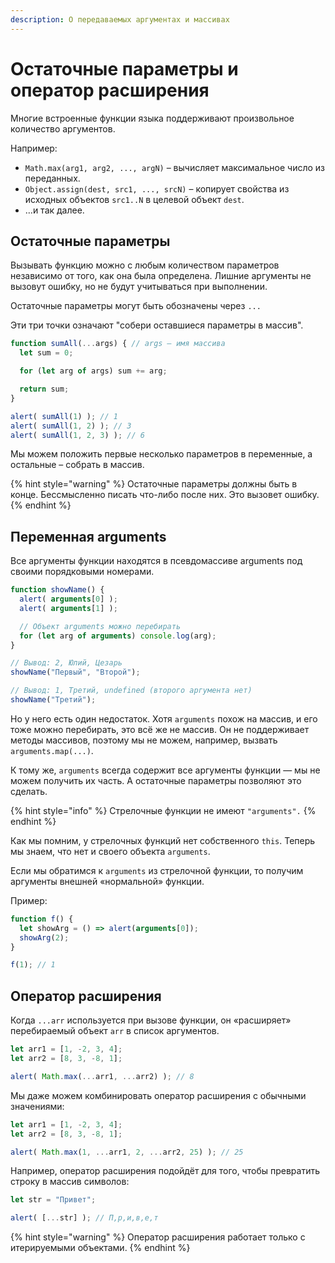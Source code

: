 ```yaml
---
description: О передаваемых аргументах и массивах
---
```


# Остаточные параметры и оператор расширения

Многие встроенные функции языка поддерживают произвольное количество аргументов.

Например:

* `Math.max(arg1, arg2, ..., argN)` – вычисляет максимальное число из переданных.
* `Object.assign(dest, src1, ..., srcN)` – копирует свойства из исходных объектов `src1..N` в целевой объект `dest`.
* …и так далее.

## Остаточные параметры

Вызывать функцию можно  с любым количеством параметров независимо от того, как она была определена. Лишние аргументы не вызовут ошибку, но не будут учитываться при выполнении.

Остаточные параметры могут быть обозначены через `...`

Эти три точки означают "собери оставшиеся параметры в массив".

```javascript
function sumAll(...args) { // args — имя массива
  let sum = 0;

  for (let arg of args) sum += arg;

  return sum;
}

alert( sumAll(1) ); // 1
alert( sumAll(1, 2) ); // 3
alert( sumAll(1, 2, 3) ); // 6
```

Мы можем положить первые несколько параметров в переменные, а остальные – собрать в массив.

{% hint style="warning" %}
Остаточные параметры должны быть в конце. Бессмысленно писать что-либо после них. Это вызовет ошибку.
{% endhint %}

## Переменная arguments

Все аргументы функции находятся в псевдомассиве arguments под своими порядковыми номерами.

```javascript
function showName() {
  alert( arguments[0] );
  alert( arguments[1] );

  // Объект arguments можно перебирать
  for (let arg of arguments) console.log(arg);
}

// Вывод: 2, Юлий, Цезарь
showName("Первый", "Второй");

// Вывод: 1, Третий, undefined (второго аргумента нет)
showName("Третий");
```

Но у него есть один недостаток. Хотя `arguments` похож на массив, и его тоже можно перебирать, это всё же не массив. Он не поддерживает методы массивов, поэтому мы не можем, например, вызвать `arguments.map(...)`.

К тому же, `arguments` всегда содержит все аргументы функции — мы не можем получить их часть. А остаточные параметры позволяют это сделать.

{% hint style="info" %}
Стрелочные функции не имеют `"arguments".`
{% endhint %}

Как мы помним, у стрелочных функций нет собственного `this`. Теперь мы знаем, что нет и своего объекта `arguments`.

Если мы обратимся к `arguments` из стрелочной функции, то получим аргументы внешней «нормальной» функции.

Пример:

```javascript
function f() {
  let showArg = () => alert(arguments[0]);
  showArg(2);
}

f(1); // 1
```

## Оператор расширения

Когда `...arr` используется при вызове функции, он «расширяет» перебираемый объект `arr` в список аргументов.

```javascript
let arr1 = [1, -2, 3, 4];
let arr2 = [8, 3, -8, 1];

alert( Math.max(...arr1, ...arr2) ); // 8
```

Мы даже можем комбинировать оператор расширения с обычными значениями:

```javascript
let arr1 = [1, -2, 3, 4];
let arr2 = [8, 3, -8, 1];

alert( Math.max(1, ...arr1, 2, ...arr2, 25) ); // 25
```

Например, оператор расширения подойдёт для того, чтобы превратить строку в массив символов:

```javascript
let str = "Привет";

alert( [...str] ); // П,р,и,в,е,т
```

{% hint style="warning" %}
Оператор расширения работает только с итерируемыми объектами.
{% endhint %}

